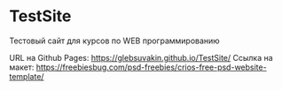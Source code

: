 # TestSite
Тестовый сайт для курсов по WEB программированию

URL на Github Pages: https://glebsuvakin.github.io/TestSite/
Ссылка на макет: https://freebiesbug.com/psd-freebies/crios-free-psd-website-template/
